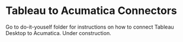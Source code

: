 # Tableau to Acumatica Connectors
Go to do-it-youself folder for instructions on how to connect Tableau Desktop to Acumatica.
Under construction.
